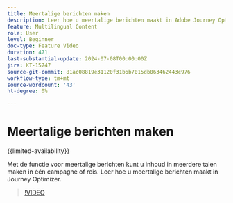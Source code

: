 ```yaml
---
title: Meertalige berichten maken
description: Leer hoe u meertalige berichten maakt in Adobe Journey Optimizer.
feature: Multilingual Content
role: User
level: Beginner
doc-type: Feature Video
duration: 471
last-substantial-update: 2024-07-08T00:00:00Z
jira: KT-15747
source-git-commit: 81ac08819e31120f31b6b7015db063462443c976
workflow-type: tm+mt
source-wordcount: '43'
ht-degree: 0%

---
```



# Meertalige berichten maken

{{limited-availability}}

Met de functie voor meertalige berichten kunt u inhoud in meerdere talen maken in één campagne of reis. Leer hoe u meertalige berichten maakt in Journey Optimizer.

>[!VIDEO](https://video.tv.adobe.com/v/3430921/?learn=on)
